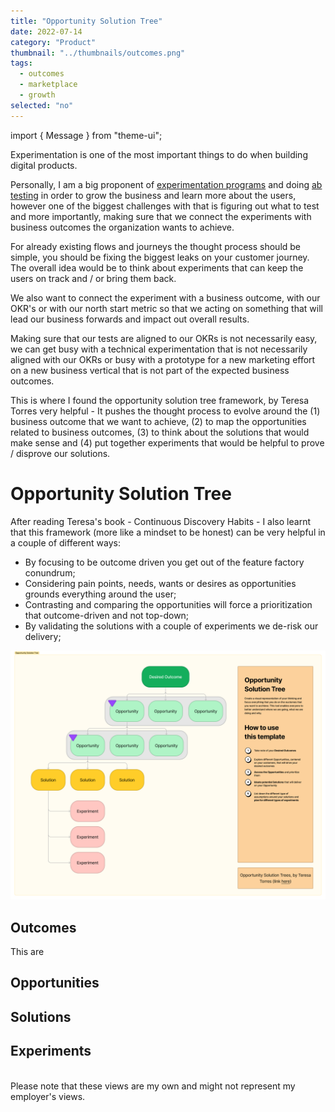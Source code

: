 ```yaml
---
title: "Opportunity Solution Tree"
date: 2022-07-14
category: "Product"
thumbnail: "../thumbnails/outcomes.png"
tags:
  - outcomes
  - marketplace
  - growth
selected: "no"
---
```


import { Message } from "theme-ui";

Experimentation is one of the most important things to do when building digital products.

Personally, I am a big proponent of [experimentation programs](/blog/2022-05-27-the-case-for-an-experimentation-program/) and doing [ab testing](/blog/2022-05-19-ab-testing-a-way-to-grow-your-business/) in order to grow the business and learn more about the users, however one of the biggest challenges with that is figuring out what to test and more importantly, making sure that we connect the experiments with business outcomes the organization wants to achieve.

For already existing flows and journeys the thought process should be simple, you should be fixing the biggest leaks on your customer journey. The overall idea would be to think about experiments that can keep the users on track and / or bring them back.

We also want to connect the experiment with a business outcome, with our OKR's or with our north start metric so that we acting on something that will lead our business forwards and impact out overall results.

Making sure that our tests are aligned to our OKRs is not necessarily easy, we can get busy with a technical experimentation that is not necessarily aligned with our OKRs or busy with a prototype for a new marketing effort on a new business vertical that is not part of the expected business outcomes.

This is where I found the opportunity solution tree framework, by Teresa Torres very helpful - It pushes the thought process to evolve around the (1) business outcome that we want to achieve, (2) to map the opportunities related to business outcomes, (3) to think about the solutions that would make sense and (4) put together experiments that would be helpful to prove / disprove our solutions.

# Opportunity Solution Tree

After reading Teresa's book - Continuous Discovery Habits - I also learnt that this framework (more like a mindset to be honest) can be very helpful in a couple of different ways:

- By focusing to be outcome driven you get out of the feature factory conundrum;
- Considering pain points, needs, wants or desires as opportunities grounds everything around the user;
- Contrasting and comparing the opportunities will force a prioritization that outcome-driven and not top-down;
- By validating the solutions with a couple of experiments we de-risk our delivery;

![opportunity-solution-tree](../images/opportunity-solution-tree.png)

## Outcomes

This are

## Opportunities

## Solutions

## Experiments

<br />
<Message>
  Please note that these views are my own and might not represent my employer's
  views.
</Message>
